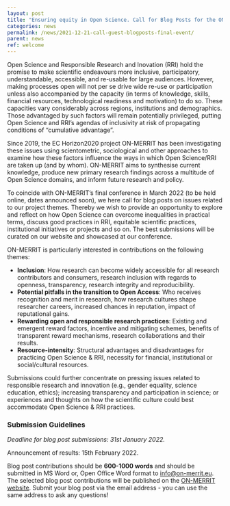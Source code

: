 ```yaml
---
layout: post
title: "Ensuring equity in Open Science. Call for Blog Posts for the ON-MERRIT final conference"
categories: news
permalink: /news/2021-12-21-call-guest-blogposts-final-event/
parent: news
ref: welcome
---
```


Open Science and Responsible Research and Inovation (RRI) hold the promise to make scientific endeavours more inclusive, participatory, understandable, accessible, and re-usable for large audiences. 
However, making processes open will not per se drive wide re-use or participation unless also accompanied by the capacity (in terms of knowledge, skills, financial resources, technological readiness and motivation) to do so. These capacities vary considerably across regions, institutions and demographics. Those advantaged by such factors will remain potentially privileged, putting Open Science and RRI’s agendas of inclusivity at risk of propagating conditions of “cumulative advantage”.

Since 2019, the EC Horizon2020 project ON-MERRIT has been investigating these issues using scientometric, sociological and other approaches to examine how these factors influence the ways in which Open Science/RRI are taken up (and by whom). ON-MERRIT aims to synthesise current knowledge, produce new primary research findings across a multitude of Open Science domains, and inform future research and policy. 

To coincide with ON-MERRIT’s final conference in March 2022 (to be held online, dates announced soon), we here call for blog posts on issues related to our project themes. Thereby we wish to  provide an opportunity to explore and reflect on how Open Science can overcome inequalities in practical terms, discuss good practices in RRI, equitable scientific practices, institutional initiatives or projects and so on. The best submissions will be curated on our website and showcased at our conference.

ON-MERRIT is particularly interested in contributions on the following themes:  

- **Inclusion**: How research can become widely accessible for all research contributors and consumers, research inclusion with regards to openness, transparency, research integrity and reproducibility.
- **Potential pitfalls in the transition to Open Access**: Who receives recognition and merit in research, how research cultures shape researcher careers, increased chances in reputation, impact of reputational gains. 
- **Rewarding open and responsible research practices**: Existing and emergent reward factors, incentive and mitigating schemes, benefits of transparent reward mechanisms, research collaborations and their results.
- **Resource-intensity**: Structural advantages and disadvantages for practicing Open Science & RRI, necessity for financial, institutional or social/cultural resources. 

Submissions could further concentrate on pressing issues related to responsible research and innovation (e.g., gender equality, science education, ethics); increasing transparency and participation in science; or experiences and thoughts on how the scientific culture could best accommodate Open Science & RRI practices.

### Submission Guidelines
*Deadline for blog post submissions: 31st January 2022.* 

Announcement of results: 15th February 2022.

Blog post contributions should be **600-1000 words** and should be submitted in MS Word or, Open Office Word format to info@on-merrit.eu. The selected blog post contributions will be published on the [ON-MERRIT website](https://on-merrit.eu/). Submit your blog post via the email address - you can use the same address to ask any questions!

